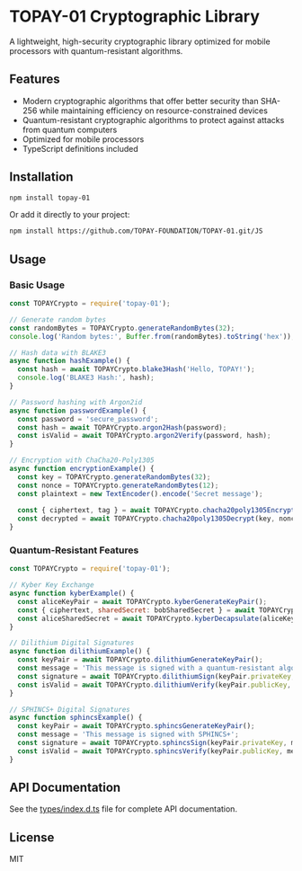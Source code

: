 # TOPAY-01 Cryptographic Library

A lightweight, high-security cryptographic library optimized for mobile processors with quantum-resistant algorithms.

## Features

- Modern cryptographic algorithms that offer better security than SHA-256 while maintaining efficiency on resource-constrained devices
- Quantum-resistant cryptographic algorithms to protect against attacks from quantum computers
- Optimized for mobile processors
- TypeScript definitions included

## Installation

```bash
npm install topay-01
```

Or add it directly to your project:

```bash
npm install https://github.com/TOPAY-FOUNDATION/TOPAY-01.git/JS
```

## Usage

### Basic Usage

```javascript
const TOPAYCrypto = require('topay-01');

// Generate random bytes
const randomBytes = TOPAYCrypto.generateRandomBytes(32);
console.log('Random bytes:', Buffer.from(randomBytes).toString('hex'));

// Hash data with BLAKE3
async function hashExample() {
  const hash = await TOPAYCrypto.blake3Hash('Hello, TOPAY!');
  console.log('BLAKE3 Hash:', hash);
}

// Password hashing with Argon2id
async function passwordExample() {
  const password = 'secure_password';
  const hash = await TOPAYCrypto.argon2Hash(password);
  const isValid = await TOPAYCrypto.argon2Verify(password, hash);
}

// Encryption with ChaCha20-Poly1305
async function encryptionExample() {
  const key = TOPAYCrypto.generateRandomBytes(32);
  const nonce = TOPAYCrypto.generateRandomBytes(12);
  const plaintext = new TextEncoder().encode('Secret message');
  
  const { ciphertext, tag } = await TOPAYCrypto.chacha20poly1305Encrypt(key, nonce, plaintext);
  const decrypted = await TOPAYCrypto.chacha20poly1305Decrypt(key, nonce, ciphertext, tag);
}
```

### Quantum-Resistant Features

```javascript
const TOPAYCrypto = require('topay-01');

// Kyber Key Exchange
async function kyberExample() {
  const aliceKeyPair = await TOPAYCrypto.kyberGenerateKeyPair();
  const { ciphertext, sharedSecret: bobSharedSecret } = await TOPAYCrypto.kyberEncapsulate(aliceKeyPair.publicKey);
  const aliceSharedSecret = await TOPAYCrypto.kyberDecapsulate(aliceKeyPair.privateKey, ciphertext);
}

// Dilithium Digital Signatures
async function dilithiumExample() {
  const keyPair = await TOPAYCrypto.dilithiumGenerateKeyPair();
  const message = 'This message is signed with a quantum-resistant algorithm';
  const signature = await TOPAYCrypto.dilithiumSign(keyPair.privateKey, message);
  const isValid = await TOPAYCrypto.dilithiumVerify(keyPair.publicKey, message, signature);
}

// SPHINCS+ Digital Signatures
async function sphincsExample() {
  const keyPair = await TOPAYCrypto.sphincsGenerateKeyPair();
  const message = 'This message is signed with SPHINCS+';
  const signature = await TOPAYCrypto.sphincsSign(keyPair.privateKey, message);
  const isValid = await TOPAYCrypto.sphincsVerify(keyPair.publicKey, message, signature);
}
```

## API Documentation

See the [types/index.d.ts](types/index.d.ts) file for complete API documentation.

## License

MIT
